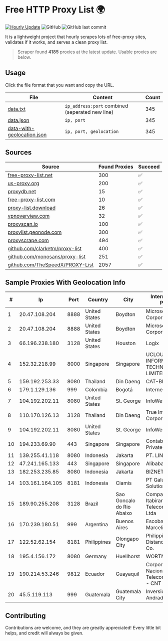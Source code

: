 
# Free HTTP Proxy List 🌍

[![Hourly Update](https://github.com/mertguvencli/http-proxy-list/actions/workflows/main.yml/badge.svg?branch=main)](https://github.com/mertguvencli/http-proxy-list/actions/workflows/main.yml)
![GitHub](https://img.shields.io/github/license/mertguvencli/http-proxy-list)
![GitHub last commit](https://img.shields.io/github/last-commit/mertguvencli/http-proxy-list)

It is a lightweight project that hourly scrapes lots of free-proxy sites, validates if it works, and serves a clean proxy list.


> Scraper found **4185** proxies at the latest update. Usable proxies are below.

## Usage

Click the file format that you want and copy the URL.


|File|Content|Count|
|----|-------|-----|
|[data.txt](https://raw.githubusercontent.com/mertguvencli/http-proxy-list/main/proxy-list/data.txt)|`ip_address:port` combined (seperated new line)|345|
|[data.json](https://raw.githubusercontent.com/mertguvencli/http-proxy-list/main/proxy-list/data.json)|`ip, port`|345|
|[data-with-geolocation.json](https://raw.githubusercontent.com/mertguvencli/http-proxy-list/main/proxy-list/data-with-geolocation.json)|`ip, port, geolocation`|345|

## Sources

|Source|Found Proxies|Succeed|
|------|-------------|-------|
|[free-proxy-list.net](https://free-proxy-list.net)|300|✅|
|[us-proxy.org](https://www.us-proxy.org)|200|✅|
|[proxydb.net](http://proxydb.net)|15|✅|
|[free-proxy-list.com](https://free-proxy-list.com/?page=&port=&type%5B%5D=http&type%5B%5D=https&up_time=0&search=Search)|10|✅|
|[proxy-list.download](https://www.proxy-list.download/HTTP)|26|✅|
|[vpnoverview.com](https://vpnoverview.com/privacy/anonymous-browsing/free-proxy-servers)|32|✅|
|[proxyscan.io](https://www.proxyscan.io)|100|✅|
|[proxylist.geonode.com](https://proxylist.geonode.com/api/proxy-list?limit=300&page=1&sort_by=lastChecked&sort_type=desc&protocols=http,https)|300|✅|
|[proxyscrape.com](https://api.proxyscrape.com/v2/?request=displayproxies&protocol=http&timeout=10000&country=all&ssl=all&anonymity=all)|494|✅|
|[github.com/clarketm/proxy-list](https://raw.githubusercontent.com/clarketm/proxy-list/master/proxy-list-raw.txt)|400|✅|
|[github.com/monosans/proxy-list](https://raw.githubusercontent.com/monosans/proxy-list/main/proxies/http.txt)|251|✅|
|[github.com/TheSpeedX/PROXY-List](https://raw.githubusercontent.com/TheSpeedX/PROXY-List/master/http.txt)|2057|✅|


## Sample Proxies With Geolocation Info

|#|Ip|Port|Country|City|Internet Service Provider|
|-|--|----|-------|----|-------------------------|
|1|20.47.108.204|8888|United States|Boydton|Microsoft Corporation|
|2|20.47.108.204|8888|United States|Boydton|Microsoft Corporation|
|3|66.196.238.180|3128|United States|Houston|Logix|
|4|152.32.218.99|8000|Singapore|Singapore|UCLOUD INFORMATION TECHNOLOGY (HK) LIMITED|
|5|159.192.253.33|8080|Thailand|Din Daeng|CAT-BB|
|6|179.1.129.136|999|Colombia|Bogotá|Internexa S.a. E.S.P|
|7|104.192.202.11|8080|United States|St. George|InfoWest|
|8|110.170.126.13|3128|Thailand|Din Daeng|True Internet Corporation CO. Ltd.|
|9|104.192.202.11|8080|United States|St. George|InfoWest|
|10|194.233.69.90|443|Singapore|Singapore|Contabo Asia Private Limited|
|11|139.255.41.118|8080|Indonesia|Jakarta|PT. LINKNET|
|12|47.241.165.133|443|Singapore|Singapore|Alibaba.com LLC|
|13|182.253.235.85|8080|Indonesia|Jakarta|BIZNET|
|14|103.161.164.105|8181|Indonesia|Ciamis|PT Galuh Multidata Solution|
|15|189.90.255.208|3128|Brazil|Sao Goncalo do Rio Abaixo|Companhia Itabirana TelecomunicaÔÔes Ltda|
|16|170.239.180.51|999|Argentina|Buenos Aires|Escobar Arnez Marcelino|
|17|122.52.62.154|8181|Philippines|Olongapo City|Philippine Long Distance Telephone Co.|
|18|195.4.156.172|8080|Germany|Huellhorst|WORTMANN AG|
|19|190.214.53.246|9812|Ecuador|Guayaquil|Corporacion Nacional De Telecomunicaciones - CNT EP|
|20|45.5.119.113|999|Guatemala|Guatemala City|Inversiones Grajeda Andrade S.A|



## Contributing

Contributions are welcome, and they are greatly appreciated! Every
little bit helps, and credit will always be given.

